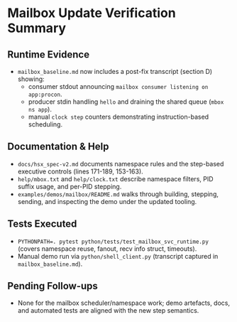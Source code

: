 # Mailbox Update Verification Summary

## Runtime Evidence
- `mailbox_baseline.md` now includes a post-fix transcript (section D) showing:
  - consumer stdout announcing `mailbox consumer listening on app:procon`.
  - producer stdin handling `hello` and draining the shared queue (`mbox ns app`).
  - manual `clock step` counters demonstrating instruction-based scheduling.

## Documentation & Help
- `docs/hsx_spec-v2.md` documents namespace rules and the step-based executive controls (lines 171-189, 153-163).
- `help/mbox.txt` and `help/clock.txt` describe namespace filters, PID suffix usage, and per-PID stepping.
- `examples/demos/mailbox/README.md` walks through building, stepping, sending, and inspecting the demo under the updated tooling.

## Tests Executed
- `PYTHONPATH=. pytest python/tests/test_mailbox_svc_runtime.py` (covers namespace reuse, fanout, recv info struct, timeouts).
- Manual demo run via `python/shell_client.py` (transcript captured in `mailbox_baseline.md`).

## Pending Follow-ups
- None for the mailbox scheduler/namespace work; demo artefacts, docs, and automated tests are aligned with the new step semantics.
